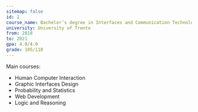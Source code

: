```yaml
---
sitemap: false
id: 1
course_name: Bachelor’s degree in Interfaces and Communication Technologies
university: University of Trento
from: 2018
to: 2021
gpa: 4.0/4.0
grade: 105/110
---
```


Main courses: 
- Human Computer Interaction
- Graphic Interfaces Design
- Probability and Statistics
- Web Development
- Logic and Reasoning